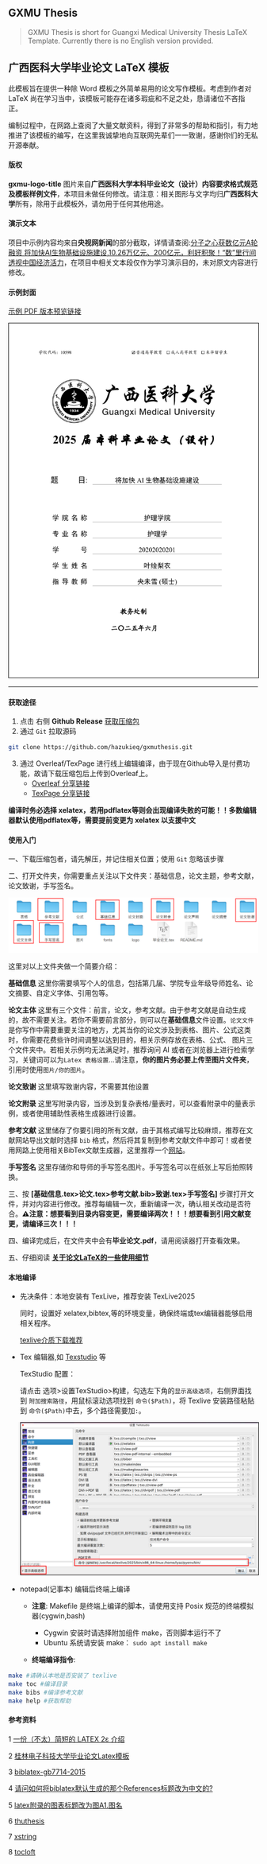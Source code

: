 ## GXMU Thesis

> GXMU Thesis is short for Guangxi Medical University Thesis LaTeX Template. Currently there is no English version provided.

## 广西医科大学毕业论文 LaTeX 模板

此模板旨在提供一种除 Word 模板之外简单易用的论文写作模板。考虑到作者对 LaTeX 尚在学习当中，该模板可能存在诸多瑕疵和不足之处，恳请诸位不吝指正。

编制过程中，在网路上查阅了大量文献资料，得到了非常多的帮助和指引，有力地推进了该模板的编写，在这里我诚挚地向互联网先辈们一一致谢，感谢你们的无私开源奉献。

#### 版权

**gxmu-logo-title** 图片来自**广西医科大学本科毕业论文（设计）内容要求格式规范及模板样例文件**，本项目未做任何修改。请注意：相关图形与文字均归**广西医科大学**所有，除用于此模板外，请勿用于任何其他用途。 

#### 演示文本

项目中示例内容均来自**央视网新闻**的部分截取，详情请查阅:[分子之心获数亿元A轮融资 将加快AI生物基础设施建设](https://opinion.cctv.com/2024/09/13/ARTIBJtW5D7Z6oYfhpQyAdLD240913.shtml?spm=C88965.P72990804435.S08478.10),[10.26万亿元、200亿元，利好积聚！“数”里行间透视中国经济活力](https://news.cctv.com/2025/06/05/ARTIak5G4TuHgmOXq2I89J5S250605.shtml)，在项目中相关文本段仅作为学习演示目的，未对原文内容进行修改。

#### 示例封面

[示例 PDF 版本预览链接](https://www.hazukieq.top/txt/gxmu_thesis_sample.pdf)

<img style="border: 1px solid black;" src="./图片/gxmuthesis_cover.png"/>

---

#### 获取途径

1. 点击 右侧 **Github Release** [获取压缩包](https://github.com/hazukieq/gxmuthesis/releases/latest)
2. 通过 `Git` 拉取源码

```bash
git clone https://github.com/hazukieq/gxmuthesis.git
```

3. 通过 Overleaf/TexPage 进行线上编辑编译，由于现在Github导入是付费功能，故请下载压缩包后上传到Overleaf上。
   - [Overleaf 分享链接](  https://www.overleaf.com/read/shmyqrqjvbrj#9dc02b)
   - [TexPage 分享链接](https://www.texpage.com/share/93554ce214384667a8e03ce5ad556752)

**编译时务必选择 xelatex，若用pdflatex等则会出现编译失败的可能！！多数编辑器默认使用pdflatex等，需要提前变更为 xelatex 以支援中文**



#### 使用入门

一、下载压缩包者，请先解压，并记住相关位置；使用 `Git` 忽略该步骤





二、打开文件夹，你需要重点关注以下文件夹：基础信息，论文主题，参考文献，论文致谢，手写签名。

![image-20250703233339369](./图片/folders_shot.png)

这里对以上文件夹做一个简要介绍：

**基础信息** 这里你需要填写个人的信息，包括第几届、学院专业年级导师姓名、论文摘要、自定义字体、引用包等。

**论文主体** 这里有三个文件：前言，论文，参考文献。由于参考文献是自动生成的，故不需要关注。若你不需要前言部分，则可以在**基础信息**文件设置。`论文文件` 是你写作中需要重要关注的地方，尤其当你的论文涉及到表格、图片、公式这类时，你需要花费些许时间调整以达到目的，相关示例存放在表格、公式、 图片三个文件夹中。若相关示例均无法满足时，推荐询问 AI 或者在浏览器上进行检索学习，关键词可以为`Latex 表格设置`...请注意，**你的图片务必要上传至图片文件夹**，引用时使用`图片/你的图片`。

**论文致谢** 这里填写致谢内容，不需要其他设置

**论文附录** 这里写附录内容，当涉及到复杂表格/量表时，可以查看附录中的量表示例，或者使用辅助性表格生成器进行设置。

**参考文献** 这里储存了你要引用的所有文献，由于其格式编写比较麻烦，推荐在文献网站导出文献时选择 `bib` 格式，然后将其复制到参考文献文件中即可！或者使用网路上使用相关BibTex文献生成器，这里推荐一个[网站](https://asouqi.github.io/bibtex-converter/)。

**手写签名** 这里存储你和导师的手写签名图片。手写签名可以在纸张上写后拍照转换。





三、按 **[基础信息.tex>论文.tex>参考文献.bib>致谢.tex>手写签名]** 步骤打开文件，并对内容进行修改。推荐每编辑一次，重新编译一次，确认相关改动是否符合。**⚠️注意：想要看到目录内容变更，需要编译两次！！！想要看到引用文献变更，请编译三次！！！**

四、编译完成后，在文件夹中会有**毕业论文.pdf**，请用阅读器打开查看效果。

五、仔细阅读 **[关于论文LaTeX的一些使用细节](./simple_tutorial.md)**





#### 本地编译

- 先决条件：本地安装有 TexLive，推荐安装 TexLive2025

  同时，设置好 xelatex,bibtex,等的环境变量，确保终端或tex编辑器能够启用相关程序。

  [texlive介质下载推荐](https://mirrors.tuna.tsinghua.edu.cn/CTAN/systems/texlive/Images/texlive2025-20250308.iso)

- Tex 编辑器,如 [Texstudio](https://texstudio.sourceforge.net/) 等

  TexStudio 配置：

  请点击 选项>设置TexStudio>构建，勾选左下角的`显示高级选项`，右侧界面找到 `附加搜索路径`，用鼠标滚动选项找到 `命令($Path)`，将 Texlive 安装路径粘贴到 `命令($Path)`中去，多个路径需要加`:`。

  <img src="./图片/texstudio_config.png" alt="留白过多" style="zoom:50%;border:1px black solid"/>

- notepad(记事本) 编辑后终端上编译

  - **注意**: Makefile 是终端上编译的脚本，请使用支持 Posix 规范的终端模拟器(cygwin,bash)
    - Cygwin 安装时请选择附加组件 make，否则脚本运行不了
    - Ubuntu 系统请安装 make： `sudo apt install make` 

  - **终端编译指令**:


```bash
make #请确认本地是否安装了 texlive
make toc #编译目录
make bibs #编译参考文献
make help #获取帮助
```



#### 参考资料

1 [一份（不太）简短的 LATEX 2ε 介绍](https://ctan.math.utah.edu/ctan/tex-archive/info/lshort/chinese/lshort-zh-cn.pdf)

2 [桂林电子科技大学毕业论文Latex模板](https://github.com/wrm244/GUEThsis/guet-thesis.cls)

3 [biblatex-gb7714-2015](https://github.com/hushidong/biblatex-gb7714-2015)

4 [请问如何将biblatex默认生成的那个References标题改为中文的?](https://www.zhihu.com/question/481540096)

5 [latex附录的图表标题改为图A1.图名](https://zhuanlan.zhihu.com/p/690183371)

6 [thuthesis](https://github.com/tuna/thuthesis)

7 [xstring](https://mirror.nyist.edu.cn/CTAN/macros/generic/xstring/xstring-en.pdf)

8 [tocloft](https://www.sys.kth.se/docs/texlive/texmf-dist/doc/latex/tocloft/tocloft.pdf)